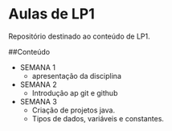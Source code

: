 # Aulas de LP1 

Repositório destinado ao conteúdo de LP1.

##Conteúdo
- SEMANA 1
    - apresentação da disciplina
- SEMANA 2 
    - Introdução ap git e github
- SEMANA 3
    - Criação de projetos java. 
    - Tipos de dados, variáveis e constantes.

